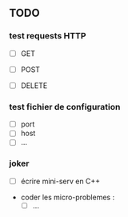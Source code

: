 ## TODO

### test requests HTTP
- [ ] GET
- [ ] POST
- [ ] DELETE


### test fichier de configuration
- [ ] port
- [ ] host
- [ ] ...

### joker
- [ ] écrire mini-serv en C++ 
- coder les micro-problemes :
  - [ ] ...
